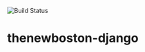![Build Status](https://circleci.com/gh/samakshjain/thenewboston-django.svg?style=shield&circle-token=cc2fc1a53f51821c7703be6dc5e2f37033d616d3)
# thenewboston-django

